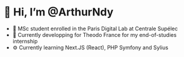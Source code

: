 # 👋 Hi, I’m @ArthurNdy
- 👀 MSc student enrolled in the Paris Digital Lab at Centrale Supélec
- 🚀 Currently developping for Theodo France for my end-of-studies internship
- ⚙️ Currently learning Next.JS (React), PHP Symfony and Sylius
